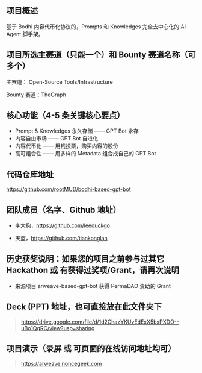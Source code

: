 ## 项目概述

基于 Bodhi 内容代币化协议的，Prompts 和 Knowledges 完全去中心化的 AI Agent 脚手架。

## 项目所选主赛道（只能一个）和 Bounty 赛道名称（可多个）

主赛道： Open-Source Tools/Infrastructure

Bounty 赛道：TheGraph

## 核心功能（4-5 条关键核心要点）

* Prompt & Knowledges 永久存储 —— GPT Bot 永存
* 内容自由市场 —— GPT Bot 自进化
* 内容代币化 —— 用钱投票，购买内容的股份
* 高可组合性 —— 用多样的 Metadata 组合成自己的 GPT Bot

## 代码仓库地址

https://github.com/rootMUD/bodhi-based-gpt-bot

## 团队成员（名字、Github 地址）

* 李大狗，https://github.com/leeduckgo

* 天蓝，https://github.com/tiankonglan

## 历史获奖说明：如果您的项目之前参与过其它 Hackathon 或 有获得过奖项/Grant，请再次说明

* 来源项目 arweave-based-gpt-bot 获得 PermaDAO 资助的 Grant

## Deck (PPT) 地址，也可直接放在此文件夹下

> https://drive.google.com/file/d/1d2ChazYKUyEdExX5bxPXDO--uBo1QgRC/view?usp=sharing

## 项目演示（录屏 或 可页面的在线访问地址均可）

> https://arweave.noncegeek.com
